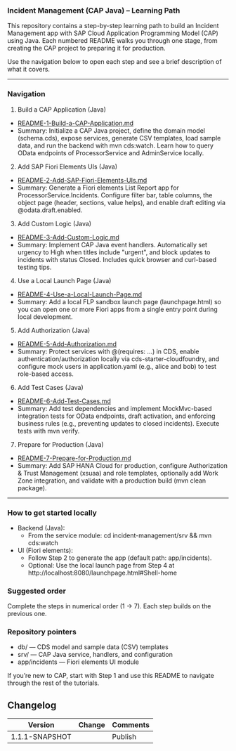 ### Incident Management (CAP Java) – Learning Path

This repository contains a step-by-step learning path to build an Incident Management app with SAP Cloud Application Programming Model (CAP) using Java. Each numbered README walks you through one stage, from creating the CAP project to preparing it for production.

Use the navigation below to open each step and see a brief description of what it covers.

---

### Navigation

1) Build a CAP Application (Java)
- [README-1-Build-a-CAP-Application.md](README-1-Build-a-CAP-Application.md)
- Summary: Initialize a CAP Java project, define the domain model (schema.cds), expose services, generate CSV templates, load sample data, and run the backend with mvn cds:watch. Learn how to query OData endpoints of ProcessorService and AdminService locally.

2) Add SAP Fiori Elements UIs (Java)
- [README-2-Add-SAP-Fiori-Elements-UIs.md](README-2-Add-SAP-Fiori-Elements-UIs.md)
- Summary: Generate a Fiori elements List Report app for ProcessorService.Incidents. Configure filter bar, table columns, the object page (header, sections, value helps), and enable draft editing via @odata.draft.enabled.

3) Add Custom Logic (Java)
- [README-3-Add-Custom-Logic.md](README-3-Add-Custom-Logic.md)
- Summary: Implement CAP Java event handlers. Automatically set urgency to High when titles include "urgent", and block updates to incidents with status Closed. Includes quick browser and curl-based testing tips.

4) Use a Local Launch Page (Java)
- [README-4-Use-a-Local-Launch-Page.md](README-4-Use-a-Local-Launch-Page.md)
- Summary: Add a local FLP sandbox launch page (launchpage.html) so you can open one or more Fiori apps from a single entry point during local development.

5) Add Authorization (Java)
- [README-5-Add-Authorization.md](README-5-Add-Authorization.md)
- Summary: Protect services with @(requires: ...) in CDS, enable authentication/authorization locally via cds-starter-cloudfoundry, and configure mock users in application.yaml (e.g., alice and bob) to test role-based access.

6) Add Test Cases (Java)
- [README-6-Add-Test-Cases.md](README-6-Add-Test-Cases.md)
- Summary: Add test dependencies and implement MockMvc-based integration tests for OData endpoints, draft activation, and enforcing business rules (e.g., preventing updates to closed incidents). Execute tests with mvn verify.

7) Prepare for Production (Java)
- [README-7-Prepare-for-Production.md](README-7-Prepare-for-Production.md)
- Summary: Add SAP HANA Cloud for production, configure Authorization & Trust Management (xsuaa) and role templates, optionally add Work Zone integration, and validate with a production build (mvn clean package).

---

### How to get started locally

- Backend (Java):
    - From the service module: cd incident-management/srv && mvn cds:watch
- UI (Fiori elements):
    - Follow Step 2 to generate the app (default path: app/incidents).
    - Optional: Use the local launch page from Step 4 at http://localhost:8080/launchpage.html#Shell-home

### Suggested order

Complete the steps in numerical order (1 → 7). Each step builds on the previous one.

### Repository pointers

- db/ — CDS model and sample data (CSV) templates
- srv/ — CAP Java service, handlers, and configuration
- app/incidents — Fiori elements UI module

If you’re new to CAP, start with Step 1 and use this README to navigate through the rest of the tutorials.

## Changelog

| Version        | Change | Comments |
|----------------|--------|----------|
| 1.1.1-SNAPSHOT |        | Publish  |

